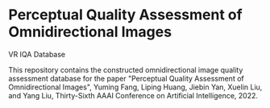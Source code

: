 # Perceptual Quality Assessment of Omnidirectional Images
VR IQA Database

This repository contains the constructed omnidirectional image quality assessment database for the paper "Perceptual Quality Assessment of Omnidirectional Images", Yuming Fang, Liping Huang, Jiebin Yan, Xuelin Liu, and Yang Liu, Thirty-Sixth AAAI Conference on Artificial Intelligence, 2022.
